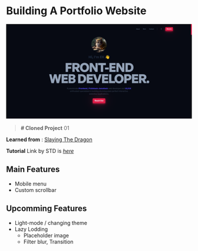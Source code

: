 # Building A Portfolio Website

![ScreenShot](./public/my-app.png)

> **# Cloned Project** 01

**Learned from** : [Slaying The Dragon](https://www.youtube.com/@slayingthedragon "YouTube")

**Tutorial** Link by STD is [*here*](https://www.youtube.com/watch?v=dLDn_k8GmaU "YouTube")

## Main Features

- Mobile menu
- Custom scrollbar

## Upcomming Features

- Light-mode / changing theme
- Lazy Lodding
  - Placeholder image
  - Filter blur, Transition
